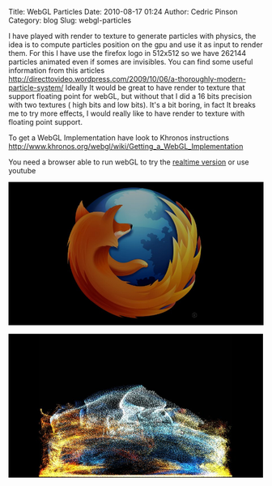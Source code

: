 Title: WebGL Particles
Date: 2010-08-17 01:24
Author: Cedric Pinson
Category: blog
Slug: webgl-particles

I have played with render to texture to generate particles with physics,
the idea is to compute particles position on the gpu and use it as input
to render them. For this I have use the firefox logo in 512x512 so we
have 262144 particles animated even if somes are invisibles. You can
find some useful information from this articles
<http://directtovideo.wordpress.com/2009/10/06/a-thoroughly-modern-particle-system/>
Ideally It would be great to have render to texture that support
floating point for webGL, but without that I did a 16 bits precision
with two textures ( high bits and low bits). It's a bit boring, in fact
It breaks me to try more effects, I would really like to have render to
texture with floating point support.

To get a WebGL Implementation have look to Khronos instructions
<http://www.khronos.org/webgl/wiki/Getting_a_WebGL_Implementation>

You need a browser able to run webGL to try the [realtime version](demo/webgl-particles-demo/)
or use youtube

[![](media/2010/08/screen2.jpg "Screenshot-2")](http://www.youtube.com/watch?v=ShrUOL1V-xc)

[![](media/2010/08/screen0.jpg "Screenshot-0")](http://www.youtube.com/watch?v=ShrUOL1V-xc)
